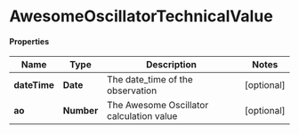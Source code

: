 # AwesomeOscillatorTechnicalValue

#### Properties
Name | Type | Description | Notes
------------ | ------------- | ------------- | -------------
**dateTime** | **Date** | The date_time of the observation | [optional] 
**ao** | **Number** | The Awesome Oscillator calculation value | [optional] 



